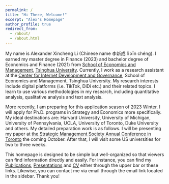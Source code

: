 ```yaml
---
permalink: /
title: "Hi There, Welcome!"
excerpt: "Alex's Homepage"
author_profile: true
redirect_from: 
  - /about/
  - /about.html
---
```




My name is Alexander Xincheng Li (Chinese name 李新成 lǐ xīn chéng). I earned my master degree in Finance (2023) and bachelor degree of Economics and Finance (2021) from [School of Economics and Management](https://www.sem.tsinghua.edu.cn/en), [Tsinghua University](https://www.tsinghua.edu.cn/en). Currently, I work as a research assistant at the [Center for Internet Development and Governance](http://cidg.sem.tsinghua.edu.cn/index/ENindex.html), School of Economics and Management, Tsinghua University. My research interests include digital platforms (i.e. TikTok, DiDi etc.) and their related topics. I learn to use various methodologies in my research, including quantitative analysis, qualitative analysis and text analysis. 

More recently, I am preparing for this application season of 2023 Winter. I will apply for Ph.D. programs in Strategy and Economics more specifically. My ideal destinations are: Harvard University, University of Michigan, University of Pennsylvania, UCLA, University of Toronto, Duke University and others. My detailed preparation work is as follows. I will be presenting my paper at [the Strategic Management Society Annual Conference in Toronto](https://www.strategicmanagement.net/toronto/overview/overview) the coming October. After that, I will visit some US universities for two to three weeks.  

This homepage is designed to be simple but well-organized so that viewers can find information directly and easily. For instance, you can find my [Publications](https://axl811.github.io/publications), [Presentations](https://axl811.github.io/talks/) and [CV](https://axl811.github.io/cv/) either through the upper bar or these links. Likewise, you can contact me via email through the email link located in the sidebar. Thank you! 




